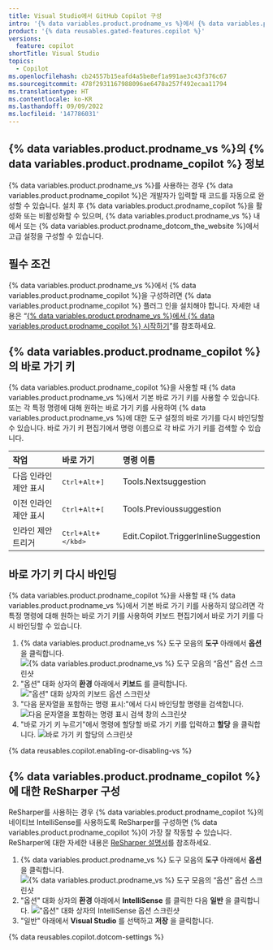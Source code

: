 ```yaml
---
title: Visual Studio에서 GitHub Copilot 구성
intro: '{% data variables.product.prodname_vs %}에서 {% data variables.product.prodname_copilot %}을 활성화, 구성 및 비활성화할 수 있습니다.'
product: '{% data reusables.gated-features.copilot %}'
versions:
  feature: copilot
shortTitle: Visual Studio
topics:
  - Copilot
ms.openlocfilehash: cb24557b15eafd4a5be8ef1a991ae3c43f376c67
ms.sourcegitcommit: 478f2931167988096ae6478a257f492ecaa11794
ms.translationtype: HT
ms.contentlocale: ko-KR
ms.lasthandoff: 09/09/2022
ms.locfileid: '147786031'
---
```

## {% data variables.product.prodname_vs %}의 {% data variables.product.prodname_copilot %} 정보

{% data variables.product.prodname_vs %}를 사용하는 경우 {% data variables.product.prodname_copilot %}은 개발자가 입력할 때 코드를 자동으로 완성할 수 있습니다. 설치 후 {% data variables.product.prodname_copilot %}을 활성화 또는 비활성화할 수 있으며, {% data variables.product.prodname_vs %} 내에서 또는 {% data variables.product.prodname_dotcom_the_website %}에서 고급 설정을 구성할 수 있습니다.

## 필수 조건

{% data variables.product.prodname_vs %}에서 {% data variables.product.prodname_copilot %}을 구성하려면 {% data variables.product.prodname_copilot %} 플러그 인을 설치해야 합니다. 자세한 내용은 “[{% data variables.product.prodname_vs %}에서 {% data variables.product.prodname_copilot %} 시작하기](/copilot/getting-started-with-github-copilot/getting-started-with-github-copilot-in-visual-studio)”를 참조하세요.

## {% data variables.product.prodname_copilot %}의 바로 가기 키

{% data variables.product.prodname_copilot %}을 사용할 때 {% data variables.product.prodname_vs %}에서 기본 바로 가기 키를 사용할 수 있습니다. 또는 각 특정 명령에 대해 원하는 바로 가기 키를 사용하여 {% data variables.product.prodname_vs %}에 대한 도구 설정의 바로 가기를 다시 바인딩할 수 있습니다. 바로 가기 키 편집기에서 명령 이름으로 각 바로 가기 키를 검색할 수 있습니다.

| 작업 | 바로 가기 | 명령 이름 |
|:---|:---|:---|
|다음 인라인 제안 표시|<kbd>Ctrl</kbd>+<kbd>Alt</kbd>+<kbd>]</kbd>|Tools.Nextsuggestion|
|이전 인라인 제안 표시|<kbd>Ctrl</kbd>+<kbd>Alt</kbd>+<kbd>[</kbd>|Tools.Previoussuggestion|
|인라인 제안 트리거|<kbd>Ctrl</kbd>+<kbd>Alt</kbd>+<kbd>\</kbd>|Edit.Copilot.TriggerInlineSuggestion|

## 바로 가기 키 다시 바인딩

{% data variables.product.prodname_copilot %}을 사용할 때 {% data variables.product.prodname_vs %}에서 기본 바로 가기 키를 사용하지 않으려면 각 특정 명령에 대해 원하는 바로 가기 키를 사용하여 키보드 편집기에서 바로 가기 키를 다시 바인딩할 수 있습니다.

1. {% data variables.product.prodname_vs %} 도구 모음의 **도구** 아래에서 **옵션** 을 클릭합니다.
   ![{% data variables.product.prodname_vs %} 도구 모음의 “옵션” 옵션 스크린샷](/assets/images/help/copilot/vs-toolbar-options.png)
1. "옵션" 대화 상자의 **환경** 아래에서 **키보드** 를 클릭합니다.
   !["옵션" 대화 상자의 키보드 옵션 스크린샷](/assets/images/help/copilot/vs-options-dialogue.png)
1. "다음 문자열을 포함하는 명령 표시:"에서 다시 바인딩할 명령을 검색합니다.
   ![다음 문자열을 포함하는 명령 표시 검색 창의 스크린샷](/assets/images/help/copilot/vs-show-commands-containing.png)
1. "바로 가기 키 누르기"에서 명령에 할당할 바로 가기 키를 입력하고 **할당** 을 클릭합니다.
   ![바로 가기 키 할당의 스크린샷](/assets/images/help/copilot/vs-rebind-shortcut.png)

{% data reusables.copilot.enabling-or-disabling-vs %}

## {% data variables.product.prodname_copilot %}에 대한 ReSharper 구성

ReSharper를 사용하는 경우 {% data variables.product.prodname_copilot %}의 네이티브 IntelliSense를 사용하도록 ReSharper를 구성하면 {% data variables.product.prodname_copilot %}이 가장 잘 작동할 수 있습니다. ReSharper에 대한 자세한 내용은 [ReSharper 설명서](https://www.jetbrains.com/resharper/documentation/documentation.html)를 참조하세요.

1. {% data variables.product.prodname_vs %} 도구 모음의 **도구** 아래에서 **옵션** 을 클릭합니다.
   ![{% data variables.product.prodname_vs %} 도구 모음의 “옵션” 옵션 스크린샷](/assets/images/help/copilot/vs-toolbar-options.png)
1. "옵션" 대화 상자의 **환경** 아래에서 **IntelliSense** 를 클릭한 다음 **일반** 을 클릭합니다.
    !["옵션" 대화 상자의 IntelliSense 옵션 스크린샷](/assets/images/help/copilot/vs-options-intellisense.png)
1. "일반" 아래에서 **Visual Studio** 를 선택하고 **저장** 을 클릭합니다.

{% data reusables.copilot.dotcom-settings %}
